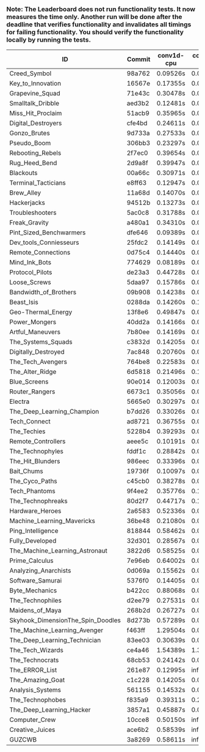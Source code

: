 ### Note: The Leaderboard does not run functionality tests. It now measures the time only. Another run will be done after the deadline that verifies functionality and invalidates all timings for failing functionality. You should verify the functionality locally by running the tests.

|ID|Commit|conv1d-cpu|conv1d-gpu|DWSPConv2D-gpu|gemm-gpu|avg|
|-|-|-|-|-|-|-|
|Creed_Symbol|98a762|0.09526s|0.04960s|2.97288s|1.77838s|1.22403s|
|Key_to_Innovation|16567e|0.17355s|0.04588s|3.15405s|1.91606s|1.32239s|
|Grapevine_Squad|71e43c|0.30478s|0.06549s|3.09448s|1.85657s|1.33033s|
|Smalltalk_Dribble|aed3b2|0.12481s|0.06622s|3.15509s|2.01493s|1.34026s|
|Miss_Hit_Proclaim|51acb9|0.35965s|0.06804s|3.09767s|1.86960s|1.34874s|
|Digital_Destroyers|cfe4bd|0.24611s|0.06404s|3.09650s|2.04270s|1.36234s|
|Gonzo_Brutes|9d733a|0.27533s|0.04611s|3.13494s|2.05856s|1.37873s|
|Pseudo_Boom|306bb3|0.23297s|0.04595s|3.28625s|1.98492s|1.38752s|
|Rebooting_Rebels|2f7ec0|0.39654s|0.06427s|3.09998s|2.01939s|1.39505s|
|Rug_Heed_Bend|2d9a8f|0.39947s|0.04335s|3.14185s|2.17681s|1.44037s|
|Blackouts|00a66c|0.30971s|0.06583s|3.23270s|2.28542s|1.47342s|
|Terminal_Tacticians|e8ff63|0.12947s|0.06781s|3.44835s|2.48689s|1.53313s|
|Brew_Alley|11a68d|0.14070s|0.05578s|3.81421s|2.27152s|1.57055s|
|Hackerjacks|94512b|0.13273s|0.07419s|3.84897s|2.22995s|1.57146s|
|Troubleshooters|5ac0c8|0.31788s|0.07413s|3.46225s|2.45478s|1.57726s|
|Freak_Gravity|a480a1|0.34310s|0.08970s|3.38802s|2.50106s|1.58047s|
|Pint_Sized_Benchwarmers|dfe646|0.09389s|0.06210s|3.76987s|2.41073s|1.58415s|
|Dev_tools_Conniesseurs|25fdc2|0.14149s|0.05761s|3.78441s|2.41332s|1.59921s|
|Remote_Connections|0d75c4|0.14440s|0.07591s|4.09034s|2.09821s|1.60221s|
|Mind_Ink_Bots|774629|0.08189s|0.07622s|3.78716s|2.47298s|1.60456s|
|Protocol_Pilots|de23a3|0.44728s|0.08167s|3.82096s|2.13228s|1.62055s|
|Loose_Screws|5daa97|0.15786s|0.07536s|3.81678s|2.43378s|1.62094s|
|Bandwidth_of_Brothers|09b908|0.14238s|0.07863s|3.79508s|2.50119s|1.62932s|
|Beast_Isis|0288da|0.14260s|0.10301s|3.84765s|2.43118s|1.63111s|
|Geo-Thermal_Energy|13f8e6|0.49847s|0.08476s|3.79944s|2.15000s|1.63317s|
|Power_Mongers|40dd2a|0.14166s|0.05589s|3.85654s|2.49304s|1.63679s|
|Artful_Maneuvers|7b80ee|0.14169s|0.08942s|3.79585s|2.53568s|1.64066s|
|The_Systems_Squads|c3832d|0.14205s|0.05432s|3.86588s|2.50663s|1.64222s|
|Digitally_Destroyed|7ac848|0.20760s|0.07752s|3.82043s|2.50474s|1.65257s|
|The_Tech_Avengers|764be8|0.22583s|0.07392s|3.84819s|2.49364s|1.66039s|
|The_Alter_Ridge|6d5818|0.21496s|0.11265s|3.80905s|2.51433s|1.66275s|
|Blue_Screens|90e014|0.12003s|0.07565s|3.81947s|2.64463s|1.66494s|
|Router_Rangers|6673c1|0.35056s|0.08167s|3.78914s|2.46128s|1.67066s|
|Electra|5665e0|0.30297s|0.07642s|3.82709s|2.50455s|1.67776s|
|The_Deep_Learning_Champion|b7dd26|0.33026s|0.07486s|3.81348s|2.49315s|1.67794s|
|Tech_Connect|ad8721|0.36755s|0.09098s|3.86930s|2.38455s|1.67810s|
|The_Techies|5228b4|0.39293s|0.08854s|3.79894s|2.43665s|1.67926s|
|Remote_Controllers|aeee5c|0.10191s|0.05773s|4.04130s|2.52787s|1.68220s|
|The_Technophyles|fddf1c|0.28842s|0.05448s|3.94988s|2.50104s|1.69846s|
|The_Hit_Blunders|986eec|0.33396s|0.07388s|3.86296s|2.52753s|1.69958s|
|Bait_Chums|19736f|0.10097s|0.08786s|3.84758s|2.76693s|1.70084s|
|The_Cyco_Paths|c45cb0|0.38278s|0.08979s|3.81845s|2.53814s|1.70729s|
|Tech_Phantoms|9f4ee2|0.35776s|0.10418s|3.83629s|2.57615s|1.71859s|
|The_Technophreaks|80d2f7|0.44717s|0.15529s|3.80931s|2.50930s|1.73027s|
|Hardware_Heroes|2a6583|0.52336s|0.08317s|3.81096s|2.51734s|1.73371s|
|Machine_Learning_Mavericks|36be48|0.21080s|0.08456s|3.83971s|2.81009s|1.73629s|
|Ping_Intelligence|818844|0.58462s|0.06945s|3.79953s|2.52514s|1.74468s|
|Fully_Developed|32d301|0.28567s|0.07701s|3.79517s|2.82162s|1.74487s|
|The_Machine_Learning_Astronaut|3822d6|0.58525s|0.08629s|3.78169s|2.55929s|1.75313s|
|Prime_Calculus|7e96eb|0.64002s|0.09653s|3.83084s|2.51640s|1.77095s|
|Analyzing_Anarchists|0d069a|0.15562s|0.06708s|4.24493s|2.77543s|1.81077s|
|Software_Samurai|5376f0|0.14405s|0.05782s|3.83417s|3.24682s|1.82071s|
|Byte_Mechanics|b422cc|0.88068s|0.05382s|3.84605s|2.87436s|1.91373s|
|The_Technophiles|d2ee79|0.27531s|0.05889s|3.78762s|3.54962s|1.91786s|
|Maidens_of_Maya|268b2d|0.26727s|0.07359s|4.28165s|3.05975s|1.92056s|
|Skyhook_DimensionThe_Spin_Doodles|8d273b|0.57289s|0.08748s|3.95486s|3.11246s|1.93192s|
|The_Machine_Learning_Avenger|f463ff|1.29504s|0.07863s|3.80027s|2.59413s|1.94202s|
|The_Deep_Learning_Technician|83ee03|0.30639s|0.07933s|3.90280s|3.64430s|1.98321s|
|The_Tech_Wizards|ce4a46|1.54389s|1.31128s|3.78399s|2.80835s|2.36188s|
|The_Technocrats|68cb53|0.24142s|0.09918s|3.90199s|6.31806s|2.64016s|
|The_ERROR_List|261e87|0.12995s|infs|3.79472s|2.47593s|infs|
|The_Amazing_Goat|c1c228|0.14205s|0.05681s|infs|2.48184s|infs|
|Analysis_Systems|561155|0.14532s|0.05855s|infs|infs|infs|
|The_Technophobes|f835a9|0.39311s|0.20534s|infs|2.52195s|infs|
|The_Deep_Learning_Hacker|3857a1|0.45887s|0.08463s|infs|2.67008s|infs|
|Computer_Crew|10cce8|0.50150s|infs|infs|4.71441s|infs|
|Creative_Juices|ace6b2|0.58539s|infs|infs|5.05423s|infs|
|GUZCWB|3a8269|0.58611s|infs|infs|5.08423s|infs|
